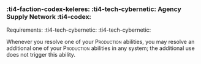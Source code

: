### :ti4-faction-codex-keleres: :ti4-tech-cybernetic: **Agency Supply Network** :ti4-codex:

Requirements: :ti4-tech-cybernetic: :ti4-tech-cybernetic:

Whenever you resolve one of your <span style="font-variant:small-caps;">Production</span> abilities, you may resolve an additional one of your <span style="font-variant:small-caps;">Production</span> abilities in any system; the additional use does not trigger this ability.
